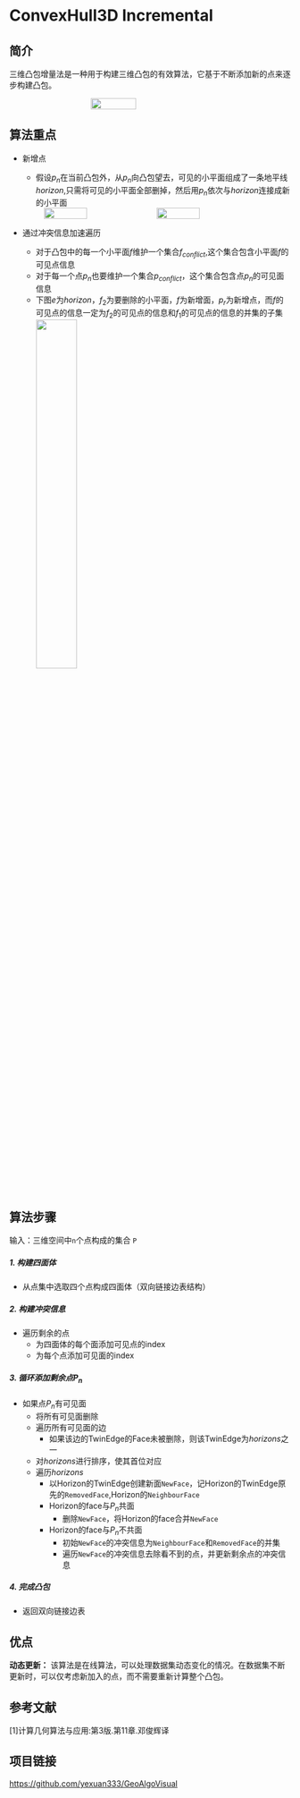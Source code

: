 # ConvexHull3D Incremental


## 简介
三维凸包增量法是一种用于构建三维凸包的有效算法，它基于不断添加新的点来逐步构建凸包。
  <div style="display: flex; justify-content: center;">
  <image src="/Geometry/Incremental.gif"  style="width: 40%; height: auto; margin-right: 10px;">
  </div>

## 算法重点
- 新增点
  - 假设$p_n$在当前凸包外，从$p_n$向凸包望去，可见的小平面组成了一条地平线$horizon$,只需将可见的小平面全部删掉，然后用$p_n$依次与$horizon$连接成新的小平面
  <div style="display: flex; justify-content: center;">
  <image src="/Geometry/horizon.png"  style="width: 40%; height: auto; margin-right: 10px;">
  <image src="/Geometry/addNewPoint.png"  style="width: 40%; height: auto; margin-right: 10px;">
  </div>

- 通过冲突信息加速遍历
  - 对于凸包中的每一个小平面$f$维护一个集合$f_{conflict}$,这个集合包含小平面$f$的可见点信息
  - 对于每一个点$p_n$也要维护一个集合$p_{conflict}$，这个集合包含点$p_n$的可见面信息
  - 下图$e$为$horizon$，$f_2$为要删除的小平面，$f$为新增面，$p_r$为新增点，而$f$的可见点的信息一定为$f_2$的可见点的信息和$f_1$的可见点的信息的并集的子集
    <image src="/Geometry/conflict.png"  style="width: 40%; height: auto;">

## 算法步骤
输入：三维空间中`n`个点构成的集合 `P`
##### 1. 构建四面体
- 从点集中选取四个点构成四面体（双向链接边表结构）

##### 2. 构建冲突信息
- 遍历剩余的点
  - 为四面体的每个面添加可见点的index
  - 为每个点添加可见面的index

##### 3. 循环添加剩余点$P_n$
- 如果点$P_n$有可见面
  - 将所有可见面删除
  - 遍历所有可见面的边
    - 如果该边的TwinEdge的Face未被删除，则该TwinEdge为$horizons$之一
  - 对$horizons$进行排序，使其首位对应
  - 遍历$horizons$
    - 以Horizon的TwinEdge创建新面`NewFace`，记Horizon的TwinEdge原先的`RemovedFace`,Horizon的`NeighbourFace`
    - Horizon的face与$P_n$共面
      - 删除`NewFace`，将Horizon的face合并`NewFace`
    - Horizon的face与$P_n$不共面
      - 初始`NewFace`的冲突信息为`NeighbourFace`和`RemovedFace`的并集
      - 遍历`NewFace`的冲突信息去除看不到的点，并更新剩余点的冲突信息

##### 4. 完成凸包
- 返回双向链接边表

## 优点
**动态更新：** 该算法是在线算法，可以处理数据集动态变化的情况。在数据集不断更新时，可以仅考虑新加入的点，而不需要重新计算整个凸包。

## 参考文献
[1]计算几何算法与应用:第3版.第11章.邓俊辉译
## 项目链接
https://github.com/yexuan333/GeoAlgoVisual
